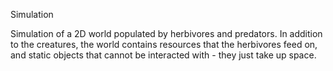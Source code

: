 Simulation

Simulation of a 2D world populated by herbivores and predators. In addition to the creatures, the world contains resources that the herbivores feed on, and static objects that cannot be interacted with - they just take up space.

